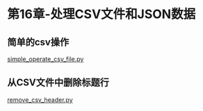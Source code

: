 # 第16章-处理CSV文件和JSON数据

## 简单的csv操作

[simple_operate_csv_file.py](https://github.com/niu0217/PythonBooks/blob/main/Automate-Tedious-Tasks/Dev/Chapter16/simple_operate_csv_file.py)

## 从CSV文件中删除标题行

[remove_csv_header.py](https://github.com/niu0217/PythonBooks/blob/main/Automate-Tedious-Tasks/Dev/Chapter16/remove_csv_header.py)